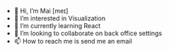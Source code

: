 - 👋 Hi, I’m Mai [meɪ]
- 👀 I’m interested in Visualization
- 🌱 I’m currently learning React
- 💞️ I’m looking to collaborate on back office settings
- 📫 How to reach me is send me an email

<!---
maimade/maimade is a ✨ special ✨ repository because its `README.md` (this file) appears on your GitHub profile.
You can click the Preview link to take a look at your changes.
--->
